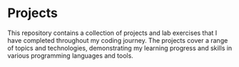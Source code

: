 # Projects
This repository contains a collection of projects and lab exercises that I have completed throughout my coding journey. 
The projects cover a range of topics and technologies, demonstrating my learning progress and skills in various programming languages and tools.
